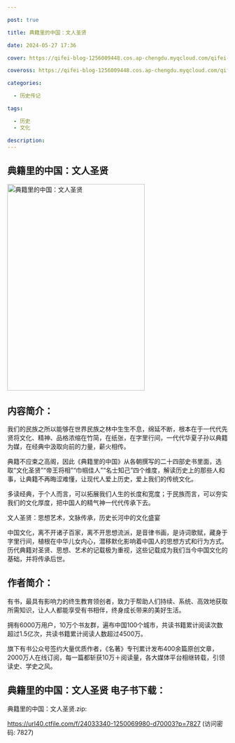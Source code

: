 ```yaml
---

post: true

title: 典籍里的中国：文人圣贤

date: 2024-05-27 17:36

cover: https://qifei-blog-1256009448.cos.ap-chengdu.myqcloud.com/qifei-blog/6618ab0268eb935713eb042c.jpg

coveross: https://qifei-blog-1256009448.cos.ap-chengdu.myqcloud.com/qifei-blog/6618ab0268eb935713eb042c.jpg

categories:

  - 历史传记

tags:

  - 历史
  - 文化

description:
---
```


## 典籍里的中国：文人圣贤
<img alt="典籍里的中国：文人圣贤 " class="aligncenter loading" data-was-processed="true" decoding="async" fetchpriority="high" height="471" src="https://qifei-blog-1256009448.cos.ap-chengdu.myqcloud.com/qifei-blog/6618ab0268eb935713eb042c.jpg " style="cursor: zoom-in;" width="314"/>

## 内容简介：

我们的民族之所以能够在世界民族之林中生生不息，绵延不断，根本在于一代代先贤将文化、精神、品格浓缩在竹简，在纸张，在字里行间，一代代华夏子孙以典籍为媒，在经典中汲取向前的力量，薪火相传。

典籍不应束之高阁，因此《典籍里的中国》从各朝撰写的二十四部史书里面，选取“文化圣贤”“帝王将相”“巾帼佳人”“名士知己”四个维度，解读历史上的那些人和事，让典籍不再晦涩难懂，让现代人爱上历史，爱上我们的传统文化。

多读经典，于个人而言，可以拓展我们人生的长度和宽度；于民族而言，可以夯实我们的文化厚度，把中国人的精气神一代代传承下去。

文人圣贤：思想艺术，文脉传承，历史长河中的文化盛宴

中国文化，离不开诸子百家，离不开思想流派，是音律书画，是诗词歌赋，藏身于字里行间，植根在中华儿女内心，潜移默化影响着中国人的思想方式和行为方式。历代典籍对圣贤、思想、艺术的记载极为重视，这些记载成为我们当今中国文化的基础，并将传承后世。

## 作者简介：

有书，最具有影响力的终生教育领创者，致力于帮助人们持续、系统、高效地获取所需知识，让人人都能享受有书相伴，终身成长带来的美好生活。

拥有6000万用户，10万个书友群，遍布中国100个城市，共读书籍累计阅读次数超过1.5亿次，共读书籍累计阅读人数超过4500万。

旗下有书公众号签约大量优质作者，《名著》专刊累计发布400余篇原创文章，2000万人在线订阅，每一篇都斩获10万＋阅读量，各大媒体平台相继转载，引领读史、学史之风。

## 典籍里的中国：文人圣贤 电子书下载：
典籍里的中国：文人圣贤.zip: 

https://url40.ctfile.com/f/24033340-1250069980-d70003?p=7827 (访问密码: 7827)
